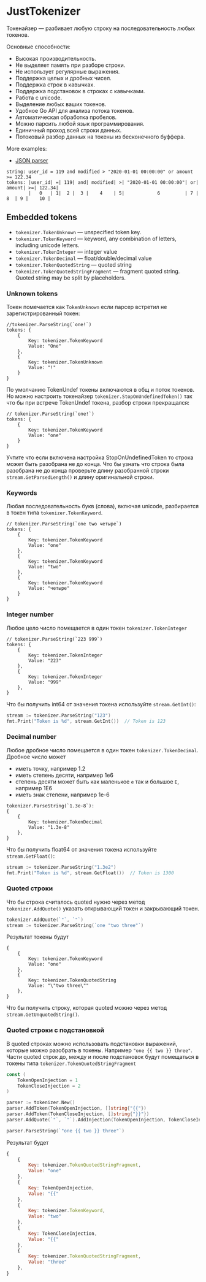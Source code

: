 JustTokenizer
=====

Токенайзер — разбивает любую строку на последовательность любых токенов.

Основные способности:

* Высокая производительность.
* Не выделяет память при разборе строки.
* Не использует регулярные выражения.
* Поддержка целых и дробных чисел.
* Поддержка строк в кавычках.
* Поддержка подстановок в строках с кавычками.
* Работа с unicode.
* Выделение любых ваших токенов.
* Удобное Go API для анализа потока токенов.
* Автоматическая обработка пробелов.
* Можно парсить любой язык программирования.
* Единичный проход всей строки данных.
* Потоковый разбор данных на токены из бесконечного буффера.

More examples:
- [JSON parser](./example_test.go#)

```
string: user_id = 119 and modified > "2020-01-01 00:00:00" or amount >= 122.34
tokens: |user_id| =| 119| and| modified| >| "2020-01-01 00:00:00"| or| amount| >=| 122.34|
        |   0   | 1|  2 |  3 |    4    | 5|            6         | 7 |    8  | 9 |    10 |
```

## Embedded tokens

- `tokenizer.TokenUnknown` — unspecified token key. 
- `tokenizer.TokenKeyword` — keyword, any combination of letters, including unicode letters.
- `tokenizer.TokenInteger` — integer value
- `tokenizer.TokenDecimal` — float/double/decimal value
- `tokenizer.TokenQuotedString` — quoted string
- `tokenizer.TokenQuotedStringFragment` — fragment quoted string. Quoted string may be split by placeholders. 

### Unknown tokens

Токен помечается как `TokenUnknown` если парсер встретил не зарегистрированный токен:
```
//tokenizer.ParseString(`one!`)
tokens: {
    {
        Key: tokenizer.TokenKeyword
        Value: "One"
    },
    {
        Key: tokenizer.TokenUnknown
        Value: "!"
    }
}
```

По умолчанию TokenUndef токены включаются в общ и поток токенов. 
Но можно настроить токенайзер `tokenizer.StopOnUndefinedToken()` так что бы при встрече TokenUndef токена, разбор строки прекращался:

```
// tokenizer.ParseString(`one!`)
tokens: {
    {
        Key: tokenizer.TokenKeyword
        Value: "one"
    }
}
```

Учтите что если включена настройка StopOnUndefinedToken то строка может быть разобрана не до конца.
Что бы узнать что строка была разобрана не до конца проверьте длину разобранной строки `stream.GetParsedLength()` 
и длину оригинальной строки. 

### Keywords

Любая последовательность букв (слова), включая unicode, разбирается в токен типа `tokenizer.TokenKeyword`.

```
// tokenizer.ParseString(`one two четыре`)
tokens: {
    {
        Key: tokenizer.TokenKeyword
        Value: "one"
    },
    {
        Key: tokenizer.TokenKeyword
        Value: "two"
    },
    {
        Key: tokenizer.TokenKeyword
        Value: "четыре"
    }
}
```

### Integer number

Любое цело число помещается в один токен `tokenizer.TokenInteger`

```
// tokenizer.ParseString(`223 999`)
tokens: {
    {
        Key: tokenizer.TokenInteger
        Value: "223"
    },
    {
        Key: tokenizer.TokenInteger
        Value: "999"
    },
}
```

Что бы получить int64 от значения токена используйте `stream.GetInt()`:

```go
stream := tokenizer.ParseString("123")
fmt.Print("Token is %d", stream.GetInt())  // Token is 123
```

### Decimal number

Любое дробное число помещается в один токен `tokenizer.TokenDecimal`. Дробное число может
- иметь точку, например 1.2
- иметь степень десяти, например 1e6
- степень десяти может быть как маленькое `e` так и большое `E`, например 1E6
- иметь знак степени, например 1e-6

```
tokenizer.ParseString(`1.3e-8`):
{
    {
        Key: tokenizer.TokenDecimal
        Value: "1.3e-8"
    },
}
```

Что бы получить float64 от значения токена используйте `stream.GetFloat()`:

```go
stream := tokenizer.ParseString("1.3e2")
fmt.Print("Token is %d", stream.GetFloat())  // Token is 1300
```

### Quoted строки

Что бы строка считалось quoted нужно через метод `tokenizer.AddQuote()` указать открывающий токен и закрывающий токен.

```go
tokenizer.AddQuote(`"`, `"`)
stream := tokenizer.ParseString(`one "two three"`)
```

Результат токены будут
```
{
    {
        Key: tokenizer.TokenKeyword
        Value: "one"
    },
    {
        Key: tokenizer.TokenQuotedString
        Value: "\"two three\""
    },
}
```

Что бы получить строку, которая quoted можно через метод `stream.GetUnquotedString()`.

### Quoted строки с подстановкой

В quoted строках можно использовать подстановки выражений, которые можно разобрать в токены. Например `"one {{ two }} three"`.
Части quoted строк до, между и после подстановок будут помещаться в токены типа `tokenizer.TokenQuotedStringFragment` 

```go
const (
    TokenOpenInjection = 1
    TokenCloseInjection = 2
)

parser := tokenizer.New()
parser.AddToken(TokenOpenInjection, []string{"{{"})
parser.AddToken(TokenCloseInjection, []string{"}}"})
parser.AddQuote(`"`, `"`).AddInjection(TokenOpenInjection, TokenCloseInjection)

parser.ParseString(`"one {{ two }} three"`)
```

Результат будет
```js
{
    {
        Key: tokenizer.TokenQuotedStringFragment,
        Value: "one"
    },
    {
        Key: TokenOpenInjection,
        Value: "{{"
    },
    {
        Key: tokenizer.TokenKeyword,
        Value: "two"
    },
    {
        Key: TokenCloseInjection,
        Value: "{{"
    },
    {
        Key: tokenizer.TokenQuotedStringFragment,
        Value: "three"
    },
}
```

